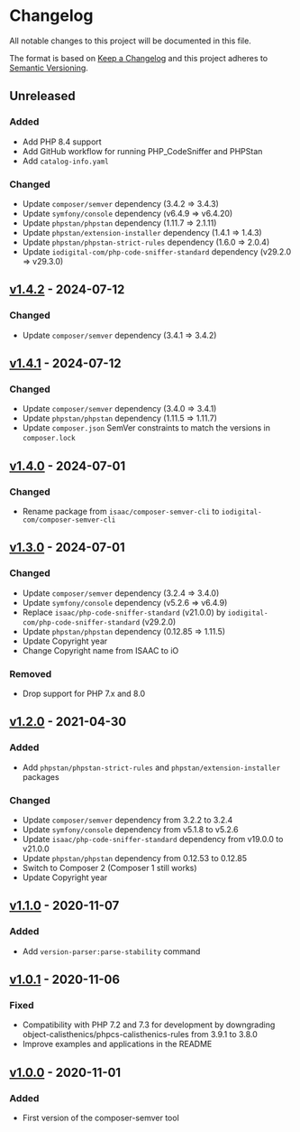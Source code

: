 # Changelog
All notable changes to this project will be documented in this file.

The format is based on [Keep a Changelog](http://keepachangelog.com/en/1.0.0/)
and this project adheres to [Semantic Versioning](http://semver.org/spec/v2.0.0.html).

## Unreleased

### Added

- Add PHP 8.4 support
- Add GitHub workflow for running PHP_CodeSniffer and PHPStan
- Add `catalog-info.yaml`

### Changed

- Update `composer/semver` dependency (3.4.2 => 3.4.3)
- Update `symfony/console` dependency (v6.4.9 => v6.4.20)
- Update `phpstan/phpstan` dependency (1.11.7 => 2.1.11)
- Update `phpstan/extension-installer` dependency (1.4.1 => 1.4.3)
- Update `phpstan/phpstan-strict-rules` dependency (1.6.0 => 2.0.4)
- Update `iodigital-com/php-code-sniffer-standard` dependency (v29.2.0 => v29.3.0)

## [v1.4.2](https://github.com/iodigital-com/composer-semver-cli/releases/tag/v1.4.2) - 2024-07-12

### Changed

- Update `composer/semver` dependency (3.4.1 => 3.4.2)

## [v1.4.1](https://github.com/iodigital-com/composer-semver-cli/releases/tag/v1.4.1) - 2024-07-12

### Changed

- Update `composer/semver` dependency (3.4.0 => 3.4.1)
- Update `phpstan/phpstan` dependency (1.11.5 => 1.11.7)
- Update `composer.json` SemVer constraints to match the versions in `composer.lock`

## [v1.4.0](https://github.com/iodigital-com/composer-semver-cli/releases/tag/v1.4.0) - 2024-07-01

### Changed

- Rename package from `isaac/composer-semver-cli` to `iodigital-com/composer-semver-cli`

## [v1.3.0](https://github.com/iodigital-com/composer-semver-cli/releases/tag/v1.3.0) - 2024-07-01

### Changed

- Update `composer/semver` dependency (3.2.4 => 3.4.0)
- Update `symfony/console` dependency (v5.2.6 => v6.4.9)
- Replace `isaac/php-code-sniffer-standard` (v21.0.0) by `iodigital-com/php-code-sniffer-standard` (v29.2.0)
- Update `phpstan/phpstan` dependency (0.12.85 => 1.11.5)
- Update Copyright year
- Change Copyright name from ISAAC to iO

### Removed

- Drop support for PHP 7.x and 8.0

## [v1.2.0](https://github.com/iodigital-com/composer-semver-cli/releases/tag/v1.2.0) - 2021-04-30

### Added

- Add `phpstan/phpstan-strict-rules` and `phpstan/extension-installer` packages

### Changed

- Update `composer/semver` dependency from 3.2.2 to 3.2.4
- Update `symfony/console` dependency from v5.1.8 to v5.2.6
- Update `isaac/php-code-sniffer-standard` dependency from v19.0.0 to v21.0.0
- Update `phpstan/phpstan` dependency from 0.12.53 to 0.12.85
- Switch to Composer 2 (Composer 1 still works)
- Update Copyright year

## [v1.1.0](https://github.com/iodigital-com/composer-semver-cli/releases/tag/v1.1.0) - 2020-11-07

### Added

- Add `version-parser:parse-stability` command

## [v1.0.1](https://github.com/iodigital-com/composer-semver-cli/releases/tag/v1.0.1) - 2020-11-06

### Fixed

- Compatibility with PHP 7.2 and 7.3 for development by downgrading object-calisthenics/phpcs-calisthenics-rules from 3.9.1 to 3.8.0
- Improve examples and applications in the README

## [v1.0.0](https://github.com/iodigital-com/composer-semver-cli/releases/tag/v1.0.0) - 2020-11-01

### Added

- First version of the composer-semver tool
